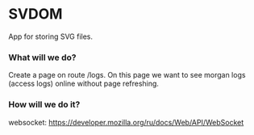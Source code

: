 # SVDOM

App for storing SVG files.

### What will we do?

Create a page on route /logs. On this page we want to see morgan logs (access logs) online without page refreshing.

### How will we do it?

websocket:
https://developer.mozilla.org/ru/docs/Web/API/WebSocket
